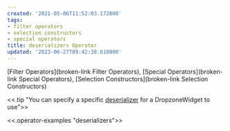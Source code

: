 ```yaml
---
created: '2021-05-06T11:52:03.172000'
tags:
- filter operators
- selection constructors
- special operators
title: deserializers Operator
updated: '2023-06-27T09:42:38.610000'
---
```


[Filter Operators](broken-link Filter Operators), [Special Operators](broken-link Special Operators), [Selection Constructors](broken-link Selection Constructors)

<<.tip "You can specify a specific [deserializer](./Deserializers.md) for a DropzoneWidget to use">>

<<.operator-examples "deserializers">>